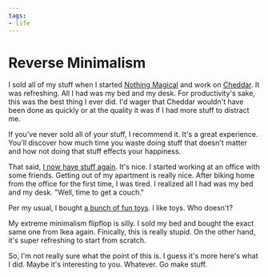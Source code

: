 ```yaml
---
tags:
- life
---
```


# Reverse Minimalism

I sold all of my stuff when I started [Nothing Magical](http://nothingmagical.com) and work on [Cheddar](http://cheddarapp.com). It was refreshing. All I had was my bed and my desk. For productivity's sake, this was the best thing I ever did. I'd wager that Cheddar wouldn't have been done as quickly or at the quality it was if I had more stuff to distract me.

If you've never sold all of your stuff, I recommend it. It's a great experience. You'll discover how much time you waste doing stuff that doesn't matter and how not doing that stuff effects your happiness.

That said, [I now have stuff again](https://vimeo.com/50898553). It's nice. I started working at an office with some friends. Getting out of my apartment is really nice. After biking home from the office for the first time, I was tired. I realized all I had was my bed and my desk. "Well, time to get a couch."

Per my usual, I bought [a bunch of fun toys](http://pinterest.com/soffes/apartment). I like toys. Who doesn't?

My extreme minimalism flipflop is silly. I sold my bed and bought the exact same one from Ikea again. Finically, this is really stupid. On the other hand, it's super refreshing to start from scratch.

So, I'm not really sure what the point of this is. I guess it's more here's what I did. Maybe it's interesting to you. Whatever. Go make stuff.
